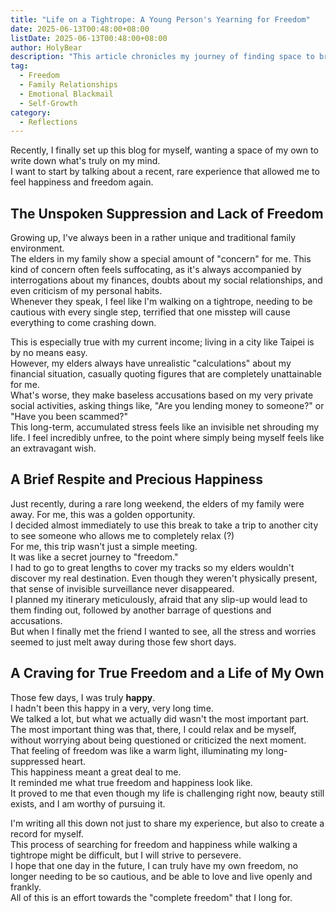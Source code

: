 ```yaml
---
title: "Life on a Tightrope: A Young Person's Yearning for Freedom"
date: 2025-06-13T00:48:00+08:00
listDate: 2025-06-13T00:48:00+08:00
author: HolyBear
description: "This article chronicles my journey of finding space to breathe and moments of freedom amidst family pressure, and my deep desire to take control of my own life."
tag:
  - Freedom
  - Family Relationships
  - Emotional Blackmail
  - Self-Growth
category:
  - Reflections
---
```


Recently, I finally set up this blog for myself, wanting a space of my own to write down what's truly on my mind.<br>
I want to start by talking about a recent, rare experience that allowed me to feel happiness and freedom again.

## The Unspoken Suppression and Lack of Freedom

Growing up, I've always been in a rather unique and traditional family environment.<br>
The elders in my family show a special amount of "concern" for me. This kind of concern often feels suffocating, as it's always accompanied by interrogations about my finances, doubts about my social relationships, and even criticism of my personal habits.<br>
Whenever they speak, I feel like I'm walking on a tightrope, needing to be cautious with every single step, terrified that one misstep will cause everything to come crashing down.

This is especially true with my current income; living in a city like Taipei is by no means easy.<br>
However, my elders always have unrealistic "calculations" about my financial situation, casually quoting figures that are completely unattainable for me.<br>
What's worse, they make baseless accusations based on my very private social activities, asking things like, "Are you lending money to someone?" or "Have you been scammed?"<br>
This long-term, accumulated stress feels like an invisible net shrouding my life. I feel incredibly unfree, to the point where simply being myself feels like an extravagant wish.

## A Brief Respite and Precious Happiness

Just recently, during a rare long weekend, the elders of my family were away. For me, this was a golden opportunity.<br>
I decided almost immediately to use this break to take a trip to another city to see someone who allows me to completely relax (?)<br>
For me, this trip wasn't just a simple meeting.<br>
It was like a secret journey to "freedom."<br>
I had to go to great lengths to cover my tracks so my elders wouldn't discover my real destination. Even though they weren't physically present, that sense of invisible surveillance never disappeared.<br>
I planned my itinerary meticulously, afraid that any slip-up would lead to them finding out, followed by another barrage of questions and accusations.<br>
But when I finally met the friend I wanted to see, all the stress and worries seemed to just melt away during those few short days.

## A Craving for True Freedom and a Life of My Own

Those few days, I was truly **happy**.<br>
I hadn't been this happy in a very, very long time.<br>
We talked a lot, but what we actually did wasn't the most important part.<br>
The most important thing was that, there, I could relax and be myself, without worrying about being questioned or criticized the next moment.<br>
That feeling of freedom was like a warm light, illuminating my long-suppressed heart.<br>
This happiness meant a great deal to me.<br>
It reminded me what true freedom and happiness look like.<br>
It proved to me that even though my life is challenging right now, beauty still exists, and I am worthy of pursuing it.

I'm writing all this down not just to share my experience, but also to create a record for myself.<br>
This process of searching for freedom and happiness while walking a tightrope might be difficult, but I will strive to persevere.<br>
I hope that one day in the future, I can truly have my own freedom, no longer needing to be so cautious, and be able to love and live openly and frankly.<br>
All of this is an effort towards the "complete freedom" that I long for.
